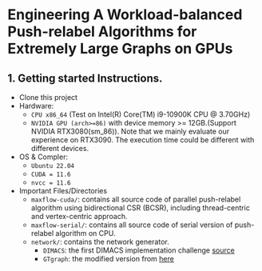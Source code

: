 # Engineering A Workload-balanced Push-relabel Algorithms for Extremely Large Graphs on GPUs

## 1. Getting started Instructions.
- Clone this project
- Hardware:
    - `CPU x86_64` (Test on Intel(R) Core(TM) i9-10900K CPU @ 3.70GHz)
    - `NVIDIA GPU (arch>=86)` with device memory >= 12GB.(Support NVIDIA RTX3080(sm_86)). Note that we mainly evaluate our experience on RTX3090. The execution time could be different with different devices.
- OS & Compler:
    - `Ubuntu 22.04`
    - `CUDA = 11.6`
    - `nvcc = 11.6` 
- Important Files/Directories
    - `maxflow-cuda/`: contains all source code of parallel push-relabel algorithm using bidirectional CSR (BCSR), including thread-centric and vertex-centric approach.
    - `maxflow-serial/`: contains all source code of serial version of push-relabel algorithm on CPU.
    - `network/`: contains the network generator.
        - `DIMACS`: the first DIMACS implementation challenge [source](http://archive.dimacs.rutgers.edu/pub/netflow/)
        - `GTgraph`: the modified version from [here](https://www.cse.psu.edu/~kxm85/software/GTgraph/)

        